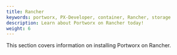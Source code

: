 ```yaml
---
title: Rancher
keywords: portworx, PX-Developer, container, Rancher, storage
description: Learn about Portworx on Rancher today!
weight: 6
---
```


This section covers information on installing Portworx on Rancher.
